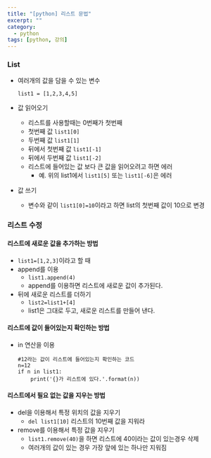 ```yaml
---
title: "[python] 리스트 문법"
excerpt: ""
category:
  - python
tags: [python, 강의]
---
```


### List

- 여러개의 값을 담을 수 있는 변수

  ```
  list1 = [1,2,3,4,5]
  ```

- 값 읽어오기

  - 리스트를 사용할때는 0번째가 첫번째
  - 첫번째 값 `list1[0]`
  - 두번째 값 `list1[1]`
  - 뒤에서 첫번째 값 `list1[-1]`
  - 뒤에서 두번째 값 `list1[-2]`
  - 리스트에 들어있는 값 보다 큰 값을 읽어오려고 하면 에러
    - 예. 위의 list1에서 `list1[5]` 또는 `list1[-6]`은 에러

- 값 쓰기

  - 변수와 같이 `list1[0]=10`이라고 하면 list의 첫번째 값이 10으로 변경

  

### 리스트 수정

#### 리스트에 새로운 값을 추가하는 방법

- `list1=[1,2,3]`이라고 할 때
- append를 이용
  - `list1.append(4)`
  - append를 이용하면 리스트에 새로운 값이 추가된다.
- 뒤에 새로운 리스트를 더하기
  - `list2=list1+[4]`
  - list1은 그대로 두고, 새로운 리스트를 만들어 낸다.

#### 리스트에 값이 들어있는지 확인하는 방법

- in 연산을 이용

  ```
  #12라는 값이 리스트에 들어있는지 확인하는 코드
  n=12
  if n in list1:
      print('{}가 리스트에 있다.'.format(n))
  ```

#### 리스트에서 필요 없는 값을 지우는 방법

- del을 이용해서 특정 위치의 값을 지우기
  - `del list1[10]` 리스트의 10번째 값을 지워라
- remove를 이용해서 특정 값을 지우기
  - `list1.remove(40)`을 하면 리스트에 40이라는 값이 있는경우 삭제
  - 여러개의 값이 있는 경우 가장 앞에 있는 하나만 지워짐